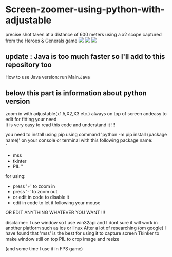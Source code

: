 # Screen-zoomer-using-python-with-adjustable
precise shot taken at a distance of 600 meters using a x2 scope captured from the Heroes & Generals game
![](https://github.com/fah-OwO/Screen-zoomer-using-python-with-adjustable/assets/65396522/5d461dab-d614-479e-8dac-5f4da9ec94cd)
![](https://github.com/fah-OwO/Screen-zoomer-using-python-with-adjustable/assets/65396522/3f93acea-5ab1-454a-906d-172ef8687baa)
![](https://github.com/fah-OwO/Screen-zoomer-using-python-with-adjustable/assets/65396522/cc7fbb98-6972-48ac-9fd0-259aed37cd02)
## update : Java is too much faster so I'll add to this repository too
How to use Java version: run Main.Java 
## below this part is information about python version
zoom in with adjustable(x1.5,X2,X3 etc.) always on top of screen andeasy to edit for fitting your need</br>
It is very easy to read this code and understand it !!!

you need to install using pip using command 'python -m pip install (package name)' on your console or terminal with this following package name:</br>
"
* mss
* tkinter
* PIL
"

for using:
* press '+' to zoom in
* press '-' to zoom out
* or edit in code to disable it
* edit in code to let it following your mouse

OR EDIT ANYTHING WHATEVER YOU WANT !!!


disclaimer:
I use window so I use win32api and I dont sure it will work in another platform such as ios or linux
After a lot of researching (om google) I have found that 'mss' is the best for using it to capture screen
Tkinker to make window still on top
PIL to crop image and resize

(and some time I use it in FPS game)

<!-- ![](https://github.com/fah-OwO/Screen-zoomer-using-python-with-adjustable/assets/65396522/190281e0-8506-49a1-a829-ecf673ffb899) -->
